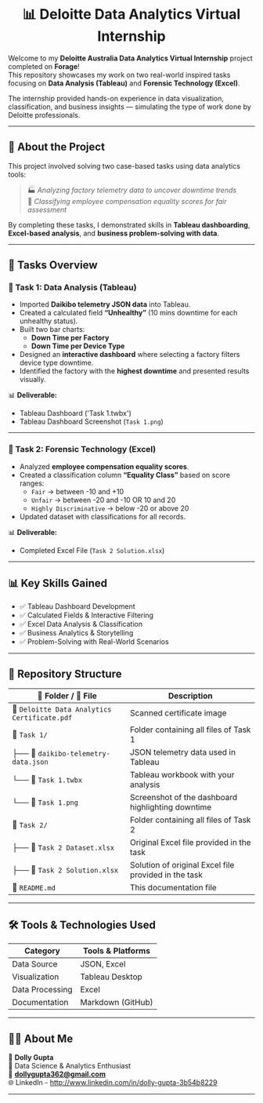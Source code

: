 <h1 align="center">📊 Deloitte Data Analytics Virtual Internship</h1>

Welcome to my **Deloitte Australia Data Analytics Virtual Internship** project completed on **Forage**!  
This repository showcases my work on two real-world inspired tasks focusing on **Data Analysis (Tableau)** and **Forensic Technology (Excel)**.  

The internship provided hands-on experience in data visualization, classification, and business insights — simulating the type of work done by Deloitte professionals.  

---

## 📘 About the Project

This project involved solving two case-based tasks using data analytics tools:  

> 🏭 *Analyzing factory telemetry data to uncover downtime trends*  
> 🧮 *Classifying employee compensation equality scores for fair assessment*  

By completing these tasks, I demonstrated skills in **Tableau dashboarding**, **Excel-based analysis**, and **business problem-solving with data**.  

---

## 📂 Tasks Overview

### 🔹 Task 1: Data Analysis (Tableau)
- Imported **Daikibo telemetry JSON data** into Tableau.  
- Created a calculated field **“Unhealthy”** (10 mins downtime for each unhealthy status).  
- Built two bar charts:  
  - **Down Time per Factory**  
  - **Down Time per Device Type**  
- Designed an **interactive dashboard** where selecting a factory filters device type downtime.  
- Identified the factory with the **highest downtime** and presented results visually.  

📊 **Deliverable:**  
- Tableau Dashboard ('Task 1.twbx')
- Tableau Dashboard Screenshot (`Task 1.png`)  

---

### 🔹 Task 2: Forensic Technology (Excel)
- Analyzed **employee compensation equality scores**.  
- Created a classification column **“Equality Class”** based on score ranges:  
  - `Fair` → between -10 and +10  
  - `Unfair` → between -20 and -10 OR 10 and 20  
  - `Highly Discriminative` → below -20 or above 20  
- Updated dataset with classifications for all records.  

📊 **Deliverable:**  
- Completed Excel File (`Task 2 Solution.xlsx`)  

---

## 📊 Key Skills Gained

- ✅ Tableau Dashboard Development  
- ✅ Calculated Fields & Interactive Filtering  
- ✅ Excel Data Analysis & Classification  
- ✅ Business Analytics & Storytelling  
- ✅ Problem-Solving with Real-World Scenarios  

---

## 📁 Repository Structure


| 📁 Folder / 📄 File             | Description                                  |
|-------------------------------|----------------------------------------------|
| 📄 `Deloitte Data Analytics Certificate.pdf` | Scanned certificate image            |
| 📁 `Task 1/`           | Folder containing all files of Task 1                 |
| ├── 📄 `daikibo-telemetry-data.json` | JSON telemetry data used in Tableau |
| └── 📄 `Task 1.twbx` | Tableau workbook with your analysis |
| └── 📄 `Task 1.png` | Screenshot of the dashboard highlighting downtime |
| 📁 `Task 2/`          |  Folder containing all files of Task 2                |
| ├── 📄 `Task 2 Dataset.xlsx` | Original Excel file provided in the task |
| ├── 📄 `Task 2 Solution.xlsx` | Solution of original Excel file provided in the task |
| 📄 `README.md`                | This documentation file                      |


---

## 🛠 Tools & Technologies Used

| Category | Tools & Platforms |
|---|---|
| Data Source | JSON, Excel |
| Visualization | Tableau Desktop |
| Data Processing | Excel |
| Documentation | Markdown (GitHub) |

---


## 🙋‍♀️ About Me

👤 **Dolly Gupta**  
📍 Data Science & Analytics Enthusiast  
📧 **dollygupta362@gmail.com**  
🌐 LinkedIn - http://www.linkedin.com/in/dolly-gupta-3b54b8229 

---
